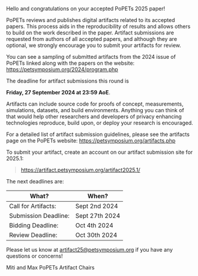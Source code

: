 Hello and congratulations on your accepted PoPETs 2025 paper!

PoPETs reviews and publishes digital artifacts related to its accepted
papers. This process aids in the reproducibility of results and allows
others to build on the work described in the paper. Artifact submissions
are requested from authors of all accepted papers, and although they are
optional, we strongly encourage you to submit your artifacts for review.

You can see a sampling of submitted artifacts from the 2024 issue of
PoPETs linked along with the papers on the website:
https://petsymposium.org/2024/program.php

The deadline for artifact submissions this round is

  **Friday, 27 September 2024 at 23:59 AoE**.

Artifacts can include source code for proofs of concept, measurements,
simulations, datasets, and build environments. Anything you can think of that
would help other researchers and developers of privacy enhancing technologies
reproduce, build upon, or deploy your research is encouraged.

For a detailed list of artifact submission guidelines, please see the
artifacts page on the PoPETs website: https://petsymposium.org/artifacts.php

To submit your artifact, create an account on our artifact submission
site for 2025.1: 

  > https://artifact.petsymposium.org/artifact2025.1/

The next deadlines are:

| What?                |          When?  |
|----------------------|-----------------|
| Call for Artifacts:  | Sept 2nd 2024   |
| Submission Deadline: | Sept 27th 2024  |
| Bidding Deadline:    | Oct 4th 2024    |
| Review Deadline:     | Oct 30th 2024   |

Please let us know at <artifact25@petsymposium.org>  if you have any
questions or concerns!

Miti and Max
PoPETs Artifact Chairs
